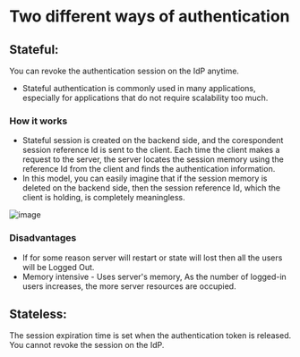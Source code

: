 # Two different ways of authentication

## Stateful:
You can revoke the authentication session on the IdP anytime.
- Stateful authentication is commonly used in many applications, especially for applications that do not require scalability too much.
### How it works
- Stateful session is created on the backend side, and the corespondent session reference Id is sent to the client. Each time the client makes a request to the server, the server locates the session memory using the reference Id from the client and finds the authentication information.
- In this model, you can easily imagine that if the session memory is deleted on the backend side, then the session reference Id, which the client is holding, is completely meaningless.
  
![image](https://github.com/mr-jay-250/URL-Shortener/assets/64847529/5041c8a7-c5d5-44a0-ba17-c4ec22b061f8)

### Disadvantages
- If for some reason server will restart or state will lost then all the users will be Logged Out.
- Memory intensive - Uses server's memory, As the number of logged-in users increases, the more server resources are occupied.

## Stateless:
The session expiration time is set when the authentication token is released. You cannot revoke the session on the IdP.